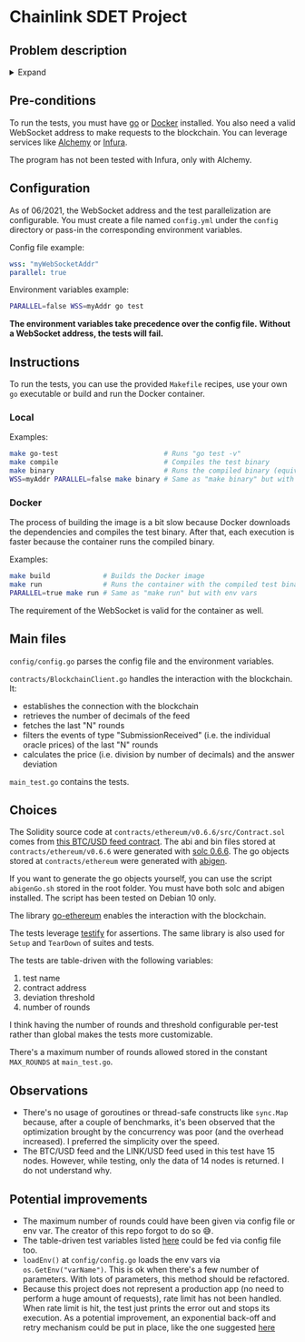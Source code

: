 # Chainlink SDET Project

## Problem description
<details closed>
<summary>Expand</summary>
Create a test script that analyses previous Chainlink feed rounds and tests answer deviation.

### Requirements
- The BTC/USD feed is tested:
https://etherscan.io/address/0xf570deefff684d964dc3e15e1f9414283e3f7419
- At least 5 previous rounds are fetched and tested
- Each individual answer from each oracle is compared against the aggregated median
- The test will calculate the percentile difference between each individual answer and the
aggregated median, passing the test if all answers are within 10% of the median
- The test must be ran and written within a common testing harness in the respective
language

### Stretch requirements
- Test is data-driven, with each scenario allowing the feed ETH address and deviation
threshold to be configured.
</details>

## Pre-conditions
To run the tests, you must have [go](https://golang.org/) or [Docker](https://www.docker.com/) installed.
You also need a valid WebSocket address to make requests to the blockchain. You can leverage services like [Alchemy](https://www.alchemy.com/) or [Infura](https://infura.io/).

The program has not been tested with Infura, only with Alchemy.

## Configuration
As of 06/2021, the WebSocket address and the test parallelization are configurable.
You must create a file named `config.yml` under the `config` directory or pass-in the corresponding environment variables.

Config file example:
```yaml
wss: "myWebSocketAddr"
parallel: true
```
Environment variables example:
```bash
PARALLEL=false WSS=myAddr go test
```
**The environment variables take precedence over the config file.**
**Without a WebSocket address, the tests will fail.**

## Instructions
To run the tests, you can use the provided `Makefile` recipes, use your own `go` executable or build and run the Docker container.

### Local
Examples:
```bash
make go-test                          # Runs "go test -v"
make compile                          # Compiles the test binary
make binary                           # Runs the compiled binary (equivalent to "make go-test")
WSS=myAddr PARALLEL=false make binary # Same as "make binary" but with env vars
```

### Docker
The process of building the image is a bit slow because Docker downloads the dependencies and compiles the test binary. After that, each execution is faster because the container runs the compiled binary.

Examples:
```bash
make build             # Builds the Docker image
make run               # Runs the container with the compiled test binary
PARALLEL=true make run # Same as "make run" but with env vars
```

The requirement of the WebSocket is valid for the container as well.

## Main files
`config/config.go` parses the config file and the environment variables.

`contracts/BlockchainClient.go` handles the interaction with the blockchain. It:
- establishes the connection with the blockchain
- retrieves the number of decimals of the feed
- fetches the last "N" rounds
- filters the events of type "SubmissionReceived" (i.e. the individual oracle prices) of the last "N" rounds
- calculates the price (i.e. division by number of decimals) and the answer deviation

`main_test.go` contains the tests.

## Choices
The Solidity source code at `contracts/ethereum/v0.6.6/src/Contract.sol` comes from [this BTC/USD feed contract](https://etherscan.io/address/0xf570deefff684d964dc3e15e1f9414283e3f7419#code).
The abi and bin files stored at `contracts/ethereum/v0.6.6` were generated with [solc 0.6.6](https://github.com/ethereum/solidity/releases/tag/v0.6.6). The go objects stored at `contracts/ethereum` were generated with [abigen](https://geth.ethereum.org/docs/dapp/native-bindings).

If you want to generate the go objects yourself, you can use the script `abigenGo.sh` stored in the root folder. You must have both solc and abigen installed. The script has been tested on Debian 10 only.

The library [go-ethereum](https://github.com/ethereum/go-ethereum/) enables the interaction with the blockchain.

The tests leverage [testify](https://github.com/stretchr/testify) for assertions. The same library is also used for `Setup` and `TearDown` of suites and tests.

The tests are table-driven with the following variables:
1. test name
2. contract address
3. deviation threshold
4. number of rounds

I think having the number of rounds and threshold configurable per-test rather than global makes the tests more customizable.

There's a maximum number of rounds allowed stored in the constant `MAX_ROUNDS` at `main_test.go`.

## Observations
- There's no usage of goroutines or thread-safe constructs like `sync.Map` because, after a couple of benchmarks, it's been observed that the optimization brought by the concurrency was poor (and the overhead increased). I preferred the simplicity over the speed.
- The BTC/USD feed and the LINK/USD feed used in this test have 15 nodes. However, while testing, only the data of 14 nodes is returned. I do not understand why.

## Potential improvements
- The maximum number of rounds could have been given via config file or env var. The creator of this repo forgot to do so 😅.
- The table-driven test variables listed [here](#choices) could be fed via config file too.
- `loadEnv()` at `config/config.go` loads the env vars via `os.GetEnv("varName")`. This is ok when there's a few number of parameters. With lots of parameters, this method should be refactored.
- Because this project does not represent a production app (no need to perform a huge amount of requests), rate limit has not been handled. When rate limit is hit, the test just prints the error out and stops its execution. As a potential improvement, an exponential back-off and retry mechanism could be put in place, like the one suggested [here](https://docs.alchemy.com/alchemy/guides/rate-limits#option-4-exponential-backoff)
